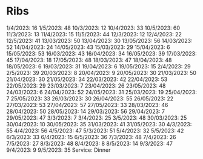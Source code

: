# Ribs

1/4/2023: 16
1/5/2023: 48
10/3/2023: 12
10/4/2023: 33
10/5/2023: 60
11/3/2023: 13
11/4/2023: 15
11/5/2023: 44
12/3/2023: 12
12/4/2023: 22
12/5/2023: 41
13/03/2023: 50
13/04/2023: 30
13/05/2023: 56
14/03/2023: 52
14/04/2023: 24
14/05/2023: 43
15/03/2023: 29
15/04/2023: 6
15/05/2023: 53
16/03/2023: 43
16/04/2023: 34
16/05/2023: 39
17/03/2023: 45
17/04/2023: 18
17/05/2023: 48
18/03/2023: 47
18/04/2023: 48
18/05/2023: 6
19/03/2023: 31
19/04/2023: 6
19/05/2023: 15
2/4/2023: 29
2/5/2023: 39
20/03/2023: 8
20/04/2023: 9
20/05/2023: 30
21/03/2023: 50
21/04/2023: 30
21/05/2023: 34
22/03/2023: 42
22/04/2023: 53
22/05/2023: 29
23/03/2023: 7
23/04/2023: 26
23/05/2023: 48
24/03/2023: 6
24/04/2023: 52
24/05/2023: 31
25/03/2023: 19
25/04/2023: 7
25/05/2023: 33
26/03/2023: 30
26/04/2023: 55
26/05/2023: 22
27/03/2023: 53
27/04/2023: 57
27/05/2023: 33
28/03/2023: 46
28/04/2023: 50
28/05/2023: 14
29/03/2023: 56
29/04/2023: 7
29/05/2023: 47
3/3/2023: 7
3/4/2023: 25
3/5/2023: 48
30/03/2023: 25
30/04/2023: 10
30/05/2023: 35
31/03/2023: 41
31/05/2023: 30
4/3/2023: 55
4/4/2023: 56
4/5/2023: 47
5/3/2023: 51
5/4/2023: 32
5/5/2023: 42
6/3/2023: 33
6/4/2023: 15
6/5/2023: 36
7/3/2023: 48
7/4/2023: 26
7/5/2023: 27
8/3/2023: 48
8/4/2023: 8
8/5/2023: 14
9/3/2023: 47
9/4/2023: 9
9/5/2023: 35
Service: Dinner